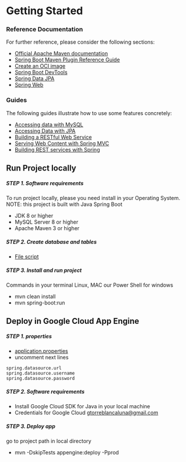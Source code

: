 # Getting Started

### Reference Documentation
For further reference, please consider the following sections:

* [Official Apache Maven documentation](https://maven.apache.org/guides/index.html)
* [Spring Boot Maven Plugin Reference Guide](https://docs.spring.io/spring-boot/docs/2.7.3/maven-plugin/reference/html/)
* [Create an OCI image](https://docs.spring.io/spring-boot/docs/2.7.3/maven-plugin/reference/html/#build-image)
* [Spring Boot DevTools](https://docs.spring.io/spring-boot/docs/2.7.3/reference/htmlsingle/#using.devtools)
* [Spring Data JPA](https://docs.spring.io/spring-boot/docs/2.7.3/reference/htmlsingle/#data.sql.jpa-and-spring-data)
* [Spring Web](https://docs.spring.io/spring-boot/docs/2.7.3/reference/htmlsingle/#web)

### Guides
The following guides illustrate how to use some features concretely:

* [Accessing data with MySQL](https://spring.io/guides/gs/accessing-data-mysql/)
* [Accessing Data with JPA](https://spring.io/guides/gs/accessing-data-jpa/)
* [Building a RESTful Web Service](https://spring.io/guides/gs/rest-service/)
* [Serving Web Content with Spring MVC](https://spring.io/guides/gs/serving-web-content/)
* [Building REST services with Spring](https://spring.io/guides/tutorials/rest/)

## Run Project locally
##### STEP 1. Software requirements
To run project locally, please you need install in your Operating System.
NOTE: this project is built with Java Spring Boot

* JDK 8 or higher
* MySQL Server 8 or higher
* Apache Maven 3 or higher

##### STEP 2. Create database and tables

* [File script](script-database.sql)

##### STEP 3. Install and run project
Commands in your terminal Linux, MAC our Power Shell for windows

* mvn clean install
* mvn spring-boot:run

## Deploy in Google Cloud App Engine
##### STEP 1. properties

* [application.properties](src/main/resources/application.properties)
* uncomment next lines
```
spring.datasource.url
spring.datasource.username
spring.datasource.password
```

##### STEP 2. Software requirements

* Install Google Cloud SDK for Java in your local machine
* Credentials for Google Cloud gtorreblancaluna@gmail.com

##### STEP 3. Deploy app
go to project path in local directory

* mvn -DskipTests appengine:deploy -Pprod